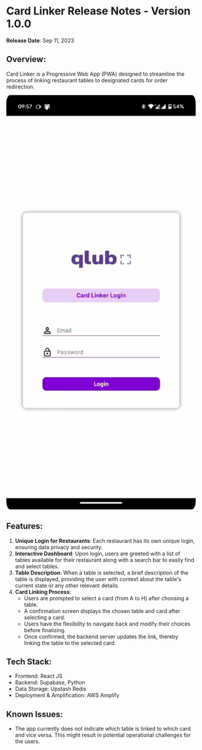 # Card Linker Release Notes - Version 1.0.0

**Release Date**: Sep 11, 2023

## Overview:

Card Linker is a Progressive Web App (PWA) designed to streamline the process of linking restaurant tables to designated cards for order redirection.

<div align="center">
<img src="linker.gif" alt="drawing" width="550" style="border-radius:2%"/>
<div align="left">

## Features:

1. **Unique Login for Restaurants**: Each restaurant has its own unique login, ensuring data privacy and security.
2. **Interactive Dashboard**: Upon login, users are greeted with a list of tables available for their restaurant along with a search bar to easily find and select tables.
3. **Table Description**: When a table is selected, a brief description of the table is displayed, providing the user with context about the table's current state or any other relevant details.
4. **Card Linking Process**:
   - Users are prompted to select a card (from A to H) after choosing a table.
   - A confirmation screen displays the chosen table and card after selecting a card.
   - Users have the flexibility to navigate back and modify their choices before finalizing.
   - Once confirmed, the backend server updates the link, thereby linking the table to the selected card.

## Tech Stack:

- Frontend: React JS
- Backend: Supabase, Python
- Data Storage: Upstash Redis
- Deployment & Amplification: AWS Amplify

## Known Issues:

- The app currently does not indicate which table is linked to which card and vice versa. This might result in potential operational challenges for the users.